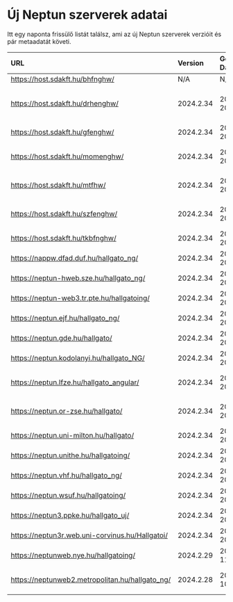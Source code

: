 # Új Neptun szerverek adatai

Itt egy naponta frissülő listát találsz, ami az új Neptun szerverek verzióit és pár metaadatát követi.

| URL                                             | Version   | Generation Date     | Organization Name                         | Captcha Required |
|:----------------------------------------------|:--------|:------------------|:----------------------------------------|:---------------|
| https://host.sdakft.hu/bhfnghw/                 | N/A       | N/A                 | N/A                                       | N/A              |
| https://host.sdakft.hu/drhenghw/                | 2024.2.34 | 2024-09-20T13:35:59 | Debreceni Református Hittudományi Egyetem | 3                |
| https://host.sdakft.hu/gfenghw/                 | 2024.2.34 | 2024-09-20T13:35:59 | Gál Ferenc Egyetem                        | 3                |
| https://host.sdakft.hu/momenghw/                | 2024.2.34 | 2024-09-20T13:35:59 | Moholy-Nagy Művészeti Egyetem             | 3                |
| https://host.sdakft.hu/mtfhw/                   | 2024.2.34 | 2024-09-20T13:35:59 | Magyar Táncművészeti Egyetem              | 3                |
| https://host.sdakft.hu/szfenghw/                | 2024.2.34 | 2024-09-20T13:35:59 | Színház- és Filmművészeti Egyetem         | 3                |
| https://host.sdakft.hu/tkbfnghw/                | 2024.2.34 | 2024-09-20T13:35:59 | A Tan Kapuja Buddhista Főiskola           | 3                |
| https://nappw.dfad.duf.hu/hallgato_ng/          | 2024.2.34 | 2024-09-20T13:35:59 | Dunaújvárosi Egyetem                      | 3                |
| https://neptun-hweb.sze.hu/hallgato_ng/         | 2024.2.34 | 2024-09-20T13:35:59 | Széchenyi István Egyetem                  | 3                |
| https://neptun-web3.tr.pte.hu/hallgatoing/      | 2024.2.34 | 2024-09-20T13:35:59 | Pécsi Tudományegyetem                     | 3                |
| https://neptun.ejf.hu/hallgato_ng/              | 2024.2.34 | 2024-09-20T13:35:59 | Eötvös József Főiskola                    | 3                |
| https://neptun.gde.hu/hallgato/                 | 2024.2.34 | 2024-09-20T13:35:59 | Gábor Dénes Egyetem                       | 3                |
| https://neptun.kodolanyi.hu/hallgato_NG/        | 2024.2.34 | 2024-09-20T13:35:59 | Kodolányi János Egyetem                   | 3                |
| https://neptun.lfze.hu/hallgato_angular/        | 2024.2.34 | 2024-09-20T13:35:59 | Liszt Ferenc Zeneművészeti Egyetem        | 3                |
| https://neptun.or-zse.hu/hallgato/              | 2024.2.34 | 2024-09-20T13:35:59 | Országos Rabbiképző - Zsidó Egyetem       | 3                |
| https://neptun.uni-milton.hu/hallgato/          | 2024.2.34 | 2024-09-20T13:35:59 | Milton Friedman Egyetem                   | 3                |
| https://neptun.unithe.hu/hallgatoing/           | 2024.2.34 | 2024-09-20T13:35:59 | Tokaj-Hegyalja Egyetem                    | 1                |
| https://neptun.vhf.hu/hallgato_ng/              | 2024.2.34 | 2024-09-20T13:35:59 | Veszprémi Érseki Főiskola                 | 3                |
| https://neptun.wsuf.hu/hallgatoing/             | 2024.2.34 | 2024-09-20T13:35:59 | Wekerle Sándor Üzleti Főiskola            | 3                |
| https://neptun3.ppke.hu/hallgato_uj/            | 2024.2.34 | 2024-09-20T13:35:59 | Pázmány Péter Katolikus Egyetem           | 3                |
| https://neptun3r.web.uni-corvinus.hu/Hallgatoi/ | 2024.2.34 | 2024-09-20T13:35:59 | Budapesti Corvinus Egyetem                | 3                |
| https://neptunweb.nye.hu/hallgatoing/           | 2024.2.29 | 2024-09-11T13:36:23 | Nyíregyházi Egyetem                       | 3                |
| https://neptunweb2.metropolitan.hu/hallgato_ng/ | 2024.2.28 | 2024-09-10T17:33:14 | Budapesti Metropolitan Egyetem            | 3                |
